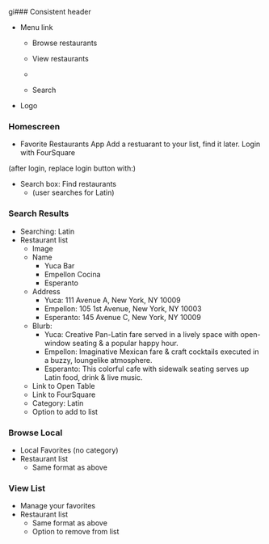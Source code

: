 gi### Consistent header 

* Menu link
	* Browse restaurants
	* View restaurants
	* 
	
	* Search
* Logo

### Homescreen

* Favorite Restaurants App
Add a restuarant to your list, find it later.
Login with FourSquare

(after login, replace login button with:)

* Search box: Find restaurants
	* (user searches for Latin)

### Search Results

* Searching: Latin
* Restaurant list
	* Image
	* Name
		* Yuca Bar
		* Empellon Cocina
		* Esperanto
	* Address
		* Yuca: 111 Avenue A, New York, NY 10009
		* Empellon: 105 1st Avenue, New York, NY 10003
		* Esperanto: 145 Avenue C, New York, NY 10009
	* Blurb:
		* Yuca: Creative Pan-Latin fare served in a lively space with open-window seating & a popular happy hour.
		* Empellon: Imaginative Mexican fare & craft cocktails executed in a buzzy, loungelike atmosphere.
		* Esperanto: This colorful cafe with sidewalk seating serves up Latin food, drink & live music.
	* Link to Open Table
	* Link to FourSquare
	* Category: Latin
	* Option to add to list

### Browse Local

* Local Favorites (no category)
* Restaurant list
	* Same format as above

### View List

* Manage your favorites
* Restaurant list
	* Same format as above
	* Option to remove from list
